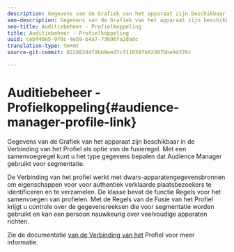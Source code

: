 ```yaml
---
description: Gegevens van de Grafiek van het apparaat zijn beschikbaar in de Verbinding van het Profiel als optie van de fusieregel. Met een samenvoegregel kunt u het type gegevens bepalen dat Audience Manager gebruikt voor segmentatie.
seo-description: Gegevens van de Grafiek van het apparaat zijn beschikbaar in de Verbinding van het Profiel als optie van de fusieregel. Met een samenvoegregel kunt u het type gegevens bepalen dat Audience Manager gebruikt voor segmentatie.
seo-title: Auditiebeheer - Profielkoppeling
title: Auditiebeheer - Profielkoppeling
uuid: cebf40e5-9f0c-4e59-b4a7-73696fa2dadc
translation-type: tm+mt
source-git-commit: 822882d4f9bb9eed7cf116597b62d07bbe94376c

---
```



# Auditiebeheer - Profielkoppeling{#audience-manager-profile-link}

Gegevens van de Grafiek van het apparaat zijn beschikbaar in de Verbinding van het Profiel als optie van de fusieregel. Met een samenvoegregel kunt u het type gegevens bepalen dat Audience Manager gebruikt voor segmentatie.

De Verbinding van het profiel werkt met dwars-apparatengegevensbronnen om eigenschappen voor voor authentiek verklaarde plaatsbezoekers te identificeren en te verzamelen. De klasse bevat de functie Regels voor het samenvoegen van profielen. Met de Regels van de Fusie van het Profiel krijgt u controle over de gegevensreeksen die voor segmentatie worden gebruikt en kan een persoon nauwkeurig over veelvoudige apparaten richten.

Zie de documentatie [van de Verbinding van het](https://docs.adobe.com/content/help/en/audience-manager/user-guide/features/profile-merge-rules/merge-rules-overview.html) Profiel voor meer informatie.
